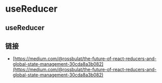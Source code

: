 # useReducer

## useReducer

## 链接

* [https://medium.com/@rossbulat/the-future-of-react-reducers-and-global-state-management-30cda8a3b082](https://medium.com/@rossbulat/the-future-of-react-reducers-and-global-state-management-30cda8a3b082)

